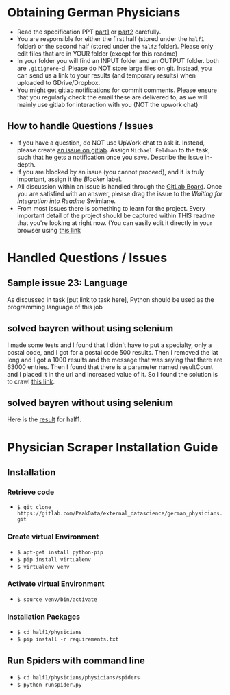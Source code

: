 # Obtaining German Physicians
* Read the specification PPT [part1](https://www.dropbox.com/s/npic7dqlknpvlqa/1german%20physician%20scraping%20crowdworker%20instructions.pptx?dl=0) or [part2](https://www.dropbox.com/s/mprf6rfxqm9quoh/2german%20physician%20scraping%20crowdworker%20instructions.pptx?dl=0) carefully. 
* You are responsible for either the first half (stored under the `half1` folder) or the second half (stored under the `half2` folder). Please only edit files that are in YOUR folder (except for this readme)
* In your folder you will find an INPUT folder and an OUTPUT folder. both are `.gitignore`-d. Please do NOT store large files on git. Instead, you can send us a link to your results (and temporary results) when uploaded to GDrive/Dropbox. 
* You might get gitlab notifications for commit comments. Please ensure that you regularly check the email these are delivered to, as we will mainly use gitlab for interaction with you (NOT the upwork chat)

## How to handle Questions / Issues
* If you have a question, do NOT use UpWork chat to ask it. Instead, please create [an issue on gitlab](https://gitlab.com/PeakData/external_datascience/german_physicians/issues/new). Assign `Michael Feldman` to the task, such that he gets a notification once you save. Describe the issue in-depth. 
* If you are blocked by an issue (you cannot proceed), and it is truly important, assign it the _Blocker_ label. 
* All discussion within an issue is handled through the [GitLab Board](https://gitlab.com/PeakData/external_datascience/german_physicians/boards). Once you are satisfied with an answer, please drag the issue to the _Waiting for integration into Readme_ Swimlane. 
* From most issues there is something to learn for the project. Every important detail of the project should be captured within THIS readme that you're looking at right now. (You can easily edit it directly in your browser using [this link](https://gitlab.com/PeakData/external_datascience/german_physicians/edit/master/README.md)


# Handled Questions / Issues
## Sample issue 23: Language
As discussed in task [put link to task here], Python should be used as the programming language of this job

## solved bayren without using selenium
I made some tests and I found that I didn't have to put a specialty, only a postal code, and I got for a postal code 500 results. 
Then I removed the lat long and I got a 1000 results and the message that was saying that there are 63000 entries.
Then I found that there is a parameter named resultCount and I placed it in the url and increased value of it.
So I found the solution is to crawl [this link](https://arztsuche.kvb.de/cargo/app/suchergebnisse.htm?hashwert=97f24e6c79d5c3c7ebedfb3e1f7de67&page=101&resultCount=65000). 


## solved bayren without using selenium
Here is the [result](https://www.dropbox.com/s/jh2s70nbnzuzm2r/result.zip?dl=0) for half1.


# Physician Scraper Installation Guide


## Installation


### Retrieve code
* `$ git clone https://gitlab.com/PeakData/external_datascience/german_physicians.git`

### Create virtual Environment
* `$ apt-get install python-pip`
* `$ pip install virtualenv`
* `$ virtualenv venv`

### Activate virtual Environment
* `$ source venv/bin/activate`

### Installation Packages
* `$ cd half1/physicians`
* `$ pip install -r requirements.txt`


## Run Spiders with command line
* `$ cd half1/physicians/physicians/spiders`
* `$ python runspider.py`